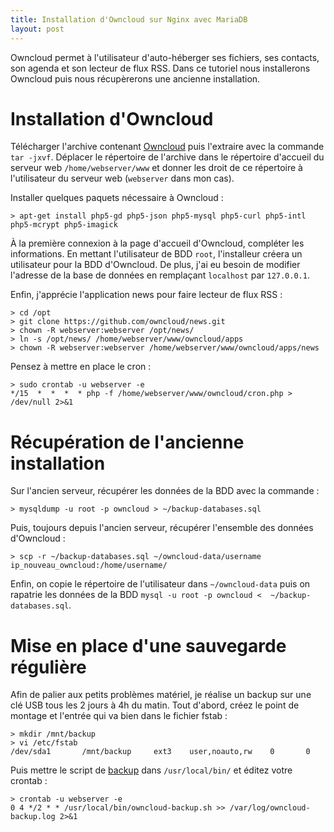 ```yaml
---
title: Installation d'Owncloud sur Nginx avec MariaDB
layout: post
---
```


Owncloud permet à l'utilisateur d'auto-héberger ses fichiers, ses contacts, son
agenda et son lecteur de flux RSS. Dans ce tutoriel nous installerons Owncloud
puis nous récupèrerons une ancienne installation.

# Installation d'Owncloud

Télécharger l'archive contenant
[Owncloud](https://download.owncloud.org/community/owncloud-8.0.0.tar.bz2) puis
l'extraire avec la commande `tar -jxvf`. Déplacer le répertoire de l'archive
dans le répertoire d'accueil du serveur web `/home/webserver/www` et donner les
droit de ce répertoire à l'utilisateur du serveur web (`webserver` dans mon
cas).

Installer quelques paquets nécessaire à Owncloud&nbsp;:

	> apt-get install php5-gd php5-json php5-mysql php5-curl php5-intl php5-mcrypt php5-imagick

À la première connexion à la page d'accueil d'Owncloud, compléter les
informations. En mettant l'utilisateur de BDD `root`, l'installeur créera un
utilisateur pour la BDD d'Owncloud. De plus, j'ai eu besoin de modifier
l'adresse de la base de données en remplaçant `localhost` par `127.0.0.1`.

Enfin, j'apprécie l'application news pour faire lecteur de flux RSS&nbsp;:

	> cd /opt
	> git clone https://github.com/owncloud/news.git
	> chown -R webserver:webserver /opt/news/
	> ln -s /opt/news/ /home/webserver/www/owncloud/apps
	> chown -R webserver:webserver /home/webserver/www/owncloud/apps/news

Pensez à mettre en place le cron&nbsp;:

	> sudo crontab -u webserver -e
	*/15  *  *  *  * php -f /home/webserver/www/owncloud/cron.php > /dev/null 2>&1

# Récupération de l'ancienne installation

Sur l'ancien serveur, récupérer les données de la BDD avec la commande&nbsp;:

	> mysqldump -u root -p owncloud > ~/backup-databases.sql

Puis, toujours depuis l'ancien serveur, récupérer l'ensemble des données
d'Owncloud&nbsp;:

	> scp -r ~/backup-databases.sql ~/owncloud-data/username ip_nouveau_owncloud:/home/username/ 

Enfin, on copie le répertoire de l'utilisateur dans `~/owncloud-data` puis on
rapatrie les données de la BDD `mysql -u root -p owncloud < 
~/backup-databases.sql`.

# Mise en place d'une sauvegarde régulière

Afin de palier aux petits problèmes matériel, je réalise un backup sur une clé
USB tous les 2 jours à 4h du matin. Tout d'abord, créez le point de montage et
l'entrée qui va bien dans le fichier fstab&nbsp;:

	> mkdir /mnt/backup
	> vi /etc/fstab
	/dev/sda1       /mnt/backup     ext3    user,noauto,rw    0       0

Puis mettre le script de [backup](/files/owncloud-backup.sh) dans
`/usr/local/bin/` et éditez votre crontab&nbsp;:

	> crontab -u webserver -e
	0 4 */2 * * /usr/local/bin/owncloud-backup.sh >> /var/log/owncloud-backup.log 2>&1

